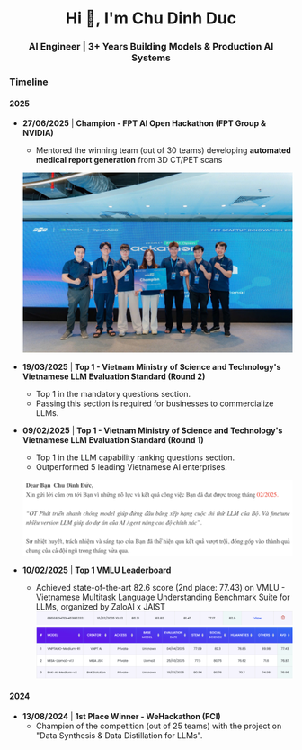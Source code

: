 <h1 align="center">Hi 👋, I'm Chu Dinh Duc</h1>
<h3 align="center">AI Engineer | 3+ Years Building Models & Production AI Systems</h3>

### Timeline

#### 2025

-   **27/06/2025** | **Champion - FPT AI Open Hackathon (FPT Group & NVIDIA)**  
    - Mentored the winning team (out of 30 teams) developing **automated medical report generation** from 3D CT/PET scans
    <p align="center">
      <img src="https://github.com/duccd4/duccd4/blob/main/FPT_AI_Open_Hackathon_2025.jpg" alt="Champion Award Ceremony" width="650"/>
    </p>

-   **19/03/2025** | **Top 1 - Vietnam Ministry of Science and Technology's Vietnamese LLM Evaluation Standard (Round 2)**
    - Top 1 in the mandatory questions section.
    - Passing this section is required for businesses to commercialize LLMs.

-   **09/02/2025** | **Top 1 - Vietnam Ministry of Science and Technology's Vietnamese LLM Evaluation Standard (Round 1)**
    - Top 1 in the LLM capability ranking questions section.
    - Outperformed 5 leading Vietnamese AI enterprises.
    <p align="center">
      <a href="web_link">
        <img src="https://raw.githubusercontent.com/duccd4/duccd4/main/most1.png" alt="LLM Leaderboard" width="650"/>
      </a>
    </p>

-   **10/02/2025** | **Top 1 VMLU Leaderboard**
    - Achieved state-of-the-art 82.6 score (2nd place: 77.43) on VMLU - Vietnamese Multitask Language Understanding Benchmark Suite for LLMs, organized by ZaloAI x JAIST
    [![LLM Leaderboard](https://github.com/duccd4/duccd4/blob/main/vmlu1.png)](web_link)
    [![LLM Leaderboard](https://github.com/duccd4/duccd4/blob/main/vmlu2.png)](web_link)

#### 2024

-   **13/08/2024** | **1st Place Winner - WeHackathon (FCI)**
    - Champion of the competition (out of 25 teams) with the project on "Data Synthesis & Data Distillation for LLMs".
